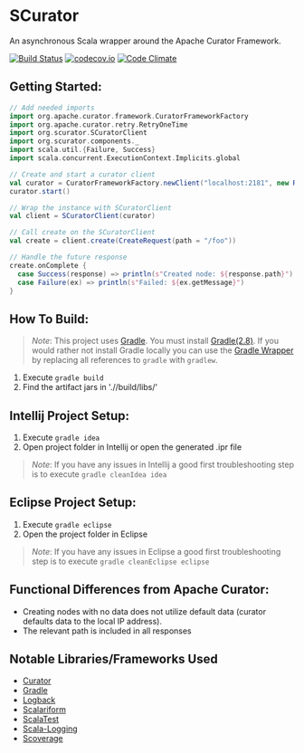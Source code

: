 SCurator
========
An asynchronous Scala wrapper around the Apache Curator Framework.

[![Build Status](https://travis-ci.org/granthenke/scurator.svg)](https://travis-ci.org/granthenke/scurator)
[![codecov.io](http://codecov.io/github/granthenke/scurator/coverage.svg?branch=master)](http://codecov.io/github/granthenke/scurator?branch=master)
[![Code Climate](https://codeclimate.com/github/granthenke/scurator/badges/gpa.svg)](https://codeclimate.com/github/granthenke/scurator)

Getting Started:
----------------
```scala
// Add needed imports
import org.apache.curator.framework.CuratorFrameworkFactory
import org.apache.curator.retry.RetryOneTime
import org.scurator.SCuratorClient
import org.scurator.components._
import scala.util.{Failure, Success}
import scala.concurrent.ExecutionContext.Implicits.global

// Create and start a curator client
val curator = CuratorFrameworkFactory.newClient("localhost:2181", new RetryOneTime(1))
curator.start()

// Wrap the instance with SCuratorClient
val client = SCuratorClient(curator)

// Call create on the SCuratorClient
val create = client.create(CreateRequest(path = "/foo"))

// Handle the future response
create.onComplete {
  case Success(response) => println(s"Created node: ${response.path}")
  case Failure(ex) => println(s"Failed: ${ex.getMessage}")
}
```

How To Build:
-------------
>*Note*:
>   This project uses [Gradle](http://www.gradle.org). You must install [Gradle(2.8)](http://www.gradle.org/downloads).
>   If you would rather not install Gradle locally you can use the [Gradle Wrapper](http://www.gradle.org/docs/current/userguide/gradle_wrapper.html) by replacing all references to ```gradle``` with ```gradlew```.

1. Execute ```gradle build```
2. Find the artifact jars in './<sub-project>/build/libs/'

Intellij Project Setup:
-----------------------
1. Execute ```gradle idea```
2. Open project folder in Intellij or open the generated .ipr file

>*Note*:
>   If you have any issues in Intellij a good first troubleshooting step is to execute ```gradle cleanIdea idea```

Eclipse Project Setup:
----------------------
1. Execute ```gradle eclipse```
2. Open the project folder in Eclipse

>*Note*:
>   If you have any issues in Eclipse a good first troubleshooting step is to execute ```gradle cleanEclipse eclipse```

Functional Differences from Apache Curator:
-------------------------------------------
- Creating nodes with no data does not utilize default data (curator defaults data to the local IP address).
- The relevant path is included in all responses

Notable Libraries/Frameworks Used
---------------------------------
- [Curator](https://github.com/apache/curator)
- [Gradle](https://github.com/gradle/gradle)
- [Logback](https://github.com/qos-ch/logback)
- [Scalariform](https://github.com/daniel-trinh/scalariform)
- [ScalaTest](https://github.com/scalatest/scalatest)
- [Scala-Logging](https://github.com/typesafehub/scala-logging)
- [Scoverage](https://github.com/scoverage/gradle-scoverage)
